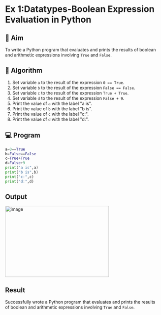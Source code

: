 
# Ex 1:Datatypes-Boolean Expression Evaluation in Python

## 🎯 Aim
To write a Python program that evaluates and prints the results of boolean and arithmetic expressions involving `True` and `False`.

## 🧠 Algorithm
1. Set variable `a` to the result of the expression `0 == True`.
2. Set variable `b` to the result of the expression `False == False`.
3. Set variable `c` to the result of the expression `True + True`.
4. Set variable `d` to the result of the expression `False + 9`.
5. Print the value of `a` with the label "a is".
6. Print the value of `b` with the label "b is".
7. Print the value of `c` with the label "c:".
8. Print the value of `d` with the label "d:".

## 💻 Program
```py
a=0==True
b=False==False 
c=True+True
d=False+9
print("a is",a)
print("b is",b)
print("c:",c)
print("d:",d)
```
## Output
<img width="337" height="230" alt="image" src="https://github.com/user-attachments/assets/f6d799a2-91be-421b-be64-a5d6b56a6619" />

## Result
Successfully wrote a Python program that evaluates and prints the results of boolean and arithmetic expressions involving `True` and `False`.
